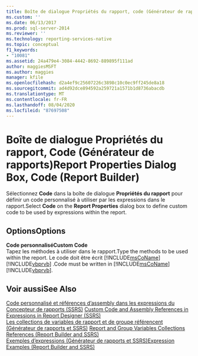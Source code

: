 ```yaml
---
title: Boîte de dialogue Propriétés du rapport, code (Générateur de rapports) | Microsoft Docs
ms.custom: ''
ms.date: 06/13/2017
ms.prod: sql-server-2014
ms.reviewer: ''
ms.technology: reporting-services-native
ms.topic: conceptual
f1_keywords:
- "10081"
ms.assetid: 24a479e4-3084-4442-8692-889895f111ad
author: maggiesMSFT
ms.author: maggies
manager: kfile
ms.openlocfilehash: d2a4ef9c25607226c3898c10c0ec9ff245de8a18
ms.sourcegitcommit: ad4d92dce894592a259721a1571b1d8736abacdb
ms.translationtype: MT
ms.contentlocale: fr-FR
ms.lasthandoff: 08/04/2020
ms.locfileid: "87697508"
---
```

# <a name="report-properties-dialog-box-code-report-builder"></a><span data-ttu-id="725da-102">Boîte de dialogue Propriétés du rapport, Code (Générateur de rapports)</span><span class="sxs-lookup"><span data-stu-id="725da-102">Report Properties Dialog Box, Code (Report Builder)</span></span>
  <span data-ttu-id="725da-103">Sélectionnez **Code** dans la boîte de dialogue **Propriétés du rapport** pour définir un code personnalisé à utiliser par les expressions dans le rapport.</span><span class="sxs-lookup"><span data-stu-id="725da-103">Select **Code** on the **Report Properties** dialog box to define custom code to be used by expressions within the report.</span></span>  
  
## <a name="options"></a><span data-ttu-id="725da-104">Options</span><span class="sxs-lookup"><span data-stu-id="725da-104">Options</span></span>  
 <span data-ttu-id="725da-105">**Code personnalisé**</span><span class="sxs-lookup"><span data-stu-id="725da-105">**Custom Code**</span></span>  
 <span data-ttu-id="725da-106">Tapez les méthodes à utiliser dans le rapport.</span><span class="sxs-lookup"><span data-stu-id="725da-106">Type the methods to be used within the report.</span></span> <span data-ttu-id="725da-107">Le code doit être écrit [!INCLUDE[msCoName](../includes/msconame-md.md)] [!INCLUDE[vbprvb](../includes/vbprvb-md.md)] .</span><span class="sxs-lookup"><span data-stu-id="725da-107">Code must be written in [!INCLUDE[msCoName](../includes/msconame-md.md)] [!INCLUDE[vbprvb](../includes/vbprvb-md.md)].</span></span>  
  
## <a name="see-also"></a><span data-ttu-id="725da-108">Voir aussi</span><span class="sxs-lookup"><span data-stu-id="725da-108">See Also</span></span>  
 <span data-ttu-id="725da-109">[Code personnalisé et références d’assembly dans les expressions du Concepteur de rapports &#40;SSRS&#41;](report-design/custom-code-and-assembly-references-in-expressions-in-report-designer-ssrs.md) </span><span class="sxs-lookup"><span data-stu-id="725da-109">[Custom Code and Assembly References in Expressions in Report Designer &#40;SSRS&#41;](report-design/custom-code-and-assembly-references-in-expressions-in-report-designer-ssrs.md) </span></span>  
 <span data-ttu-id="725da-110">[Les collections de variables de rapport et de groupe référencent &#40;Générateur de rapports et SSRS&#41;](report-design/built-in-collections-report-and-group-variables-references-report-builder.md) </span><span class="sxs-lookup"><span data-stu-id="725da-110">[Report and Group Variables Collections References &#40;Report Builder and SSRS&#41;](report-design/built-in-collections-report-and-group-variables-references-report-builder.md) </span></span>  
 [<span data-ttu-id="725da-111">Exemples d’expressions &#40;Générateur de rapports et SSRS&#41;</span><span class="sxs-lookup"><span data-stu-id="725da-111">Expression Examples &#40;Report Builder and SSRS&#41;</span></span>](report-design/expression-examples-report-builder-and-ssrs.md)  
  
  
